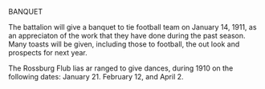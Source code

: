 BANQUET

    
The battalion will give a banquet
to tie football team on January 14,
1911, as an appreciaton of the work
that they have done during the past
season. Many toasts will be given,
including those to football, the out
look and prospects for next year.

    
The Rossburg Flub lias ar
ranged to give dances, during 1910
on the following dates: January 21.
February 12, and April 2.
